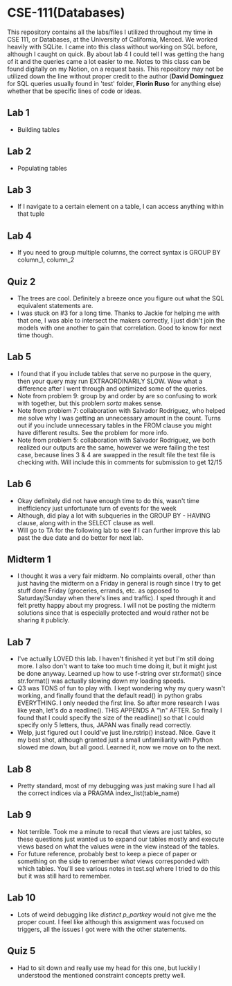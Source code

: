 # CSE-111(Databases)
This repository contains all the labs/files I utilized throughout my time in CSE 111, or Databases, at the University of California, Merced. We worked heavily with SQLite. I came into this class without working on SQL before, although I caught on quick. By about lab 4 I could tell I was getting the hang of it and the queries came a lot easier to me. Notes to this class can be found digitally on my Notion, on a request basis. This repository may not be utilized down the line without proper credit to the author (**David Dominguez** for SQL queries usually found in 'test' folder, **Florin Ruso** for anything else) whether that be specific lines of code or ideas.

## Lab 1 
- Building tables

## Lab 2 
- Populating tables

## Lab 3 
- If I navigate to a certain element on a table, I can access anything within that tuple

## Lab 4
- If you need to group multiple columns, the correct syntax is GROUP BY column_1, column_2

## Quiz 2 
- The trees are cool. Definitely a breeze once you figure out what the SQL equivalent statements are. 
- I was stuck on #3 for a long time. Thanks to Jackie for helping me with that one, I was able to intersect the makers correctly, I just didn't join the models with one another to gain that correlation. Good to know for next time though. 

## Lab 5
- I found that if you include tables that serve no purpose in the query, then your query may run EXTRAORDINARILY SLOW. Wow what a difference after I went through and optimized some of the queries.
- Note from problem 9: group by and order by are so confusing to work with together, but this problem _sorta_ makes sense. 
- Note from problem 7: collaboration with Salvador Rodriguez, who helped me solve why I was getting an unnecessary amount in the count. Turns out if you include unnecessary tables in the FROM clause you might have different results. See the problem for more info.
- Note from problem 5: collaboration with Salvador Rodriguez, we both realized our outputs are the same, however we were failing the test case, because lines 3 & 4 are swapped in the result file the test file is checking with. Will include this in comments for submission to get 12/15

## Lab 6
- Okay definitely did not have enough time to do this, wasn't time inefficiency just unfortunate turn of events for the week
- Although, did play a lot with subqueries in the GROUP BY - HAVING clause, along with in the SELECT clause as well. 
- Will go to TA for the following lab to see if I can further improve this lab past the due date and do better for next lab.

## Midterm 1
- I thought it was a very fair midterm. No complaints overall, other than just having the midterm on a Friday in general is rough since I try to get stuff done Friday (groceries, errands, etc. as opposed to Saturday/Sunday when there's lines and traffic). I sped through it and felt pretty happy about my progress. I will not be posting the midterm solutions since that is especially protected and would rather not be sharing it publicly.

## Lab 7 
- I've actually LOVED this lab. I haven't finished it yet but I'm still doing more. I also don't want to take too much time doing it, but it might just be done anyway. Learned up how to use f-string over str.format() since str.format() was actually slowing down my loading speeds. 
- Q3 was TONS of fun to play with. I kept wondering why my query wasn't working, and finally found that the default read() in python grabs EVERYTHING. I only needed the first line. So after more research I was like yeah, let's do a readline(). THIS APPENDS A "\n" AFTER. So finally I found that I could specify the size of the readline() so that I could specify only 5 letters, thus, JAPAN was finally read correctly.
- Welp, just figured out I could've just line.rstrip() instead. Nice. Gave it my best shot, although granted just a small unfamiliarity with Python slowed me down, but all good. Learned it, now we move on to the next.

## Lab 8 
- Pretty standard, most of my debugging was just making sure I had all the correct indices via a PRAGMA index_list(table_name)    

## Lab 9
- Not terrible. Took me a minute to recall that views are just tables, so these questions just wanted us to expand our tables mostly and execute views based on what the values were in the view instead of the tables. 
- For future reference, probably best to keep a piece of paper or something on the side to remember _what_ views corresponded with which tables. You'll see various notes in test.sql where I tried to do this but it was still hard to remember.

## Lab 10 
- Lots of weird debugging like _distinct p_partkey_ would not give me the proper count. I feel like although this assignment was focused on triggers, all the issues I got were with the other statements.

## Quiz 5
- Had to sit down and really use my head for this one, but luckily I understood the mentioned constraint concepts pretty well.   
